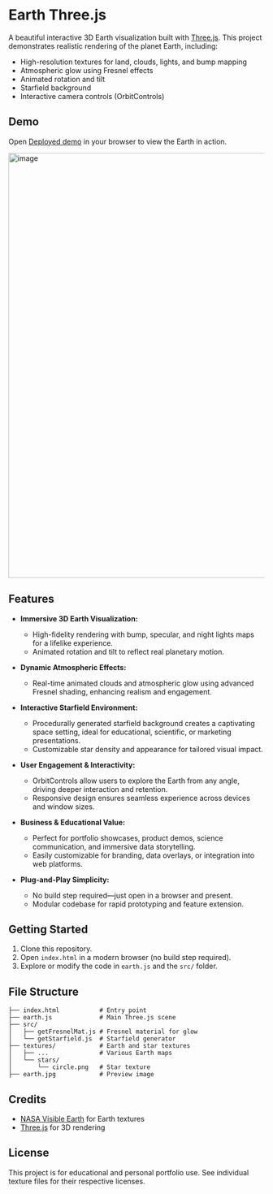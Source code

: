 # Earth Three.js

A beautiful interactive 3D Earth visualization built with [Three.js](https://threejs.org/). This project demonstrates realistic rendering of the planet Earth, including:

- High-resolution textures for land, clouds, lights, and bump mapping
- Atmospheric glow using Fresnel effects
- Animated rotation and tilt
- Starfield background
- Interactive camera controls (OrbitControls)

## Demo
Open [Deployed demo](https://earth-threejs-eta.vercel.app) in your browser to view the Earth in action.

<img width="1851" height="837" alt="image" src="https://github.com/user-attachments/assets/d885aefc-1e9a-4677-b55c-e23309742878" />

## Features
- **Immersive 3D Earth Visualization:**
	- High-fidelity rendering with bump, specular, and night lights maps for a lifelike experience.
	- Animated rotation and tilt to reflect real planetary motion.

- **Dynamic Atmospheric Effects:**
	- Real-time animated clouds and atmospheric glow using advanced Fresnel shading, enhancing realism and engagement.

- **Interactive Starfield Environment:**
	- Procedurally generated starfield background creates a captivating space setting, ideal for educational, scientific, or marketing presentations.
	- Customizable star density and appearance for tailored visual impact.

- **User Engagement & Interactivity:**
	- OrbitControls allow users to explore the Earth from any angle, driving deeper interaction and retention.
	- Responsive design ensures seamless experience across devices and window sizes.

- **Business & Educational Value:**
	- Perfect for portfolio showcases, product demos, science communication, and immersive data storytelling.
	- Easily customizable for branding, data overlays, or integration into web platforms.

- **Plug-and-Play Simplicity:**
	- No build step required—just open in a browser and present.
	- Modular codebase for rapid prototyping and feature extension.

## Getting Started
1. Clone this repository.
2. Open `index.html` in a modern browser (no build step required).
3. Explore or modify the code in `earth.js` and the `src/` folder.

## File Structure
```
├── index.html           # Entry point
├── earth.js             # Main Three.js scene
├── src/
│   ├── getFresnelMat.js # Fresnel material for glow
│   └── getStarfield.js  # Starfield generator
├── textures/            # Earth and star textures
│   ├── ...              # Various Earth maps
│   └── stars/
│       └── circle.png   # Star texture
├── earth.jpg            # Preview image
```

## Credits
- [NASA Visible Earth](https://visibleearth.nasa.gov/) for Earth textures
- [Three.js](https://threejs.org/) for 3D rendering

## License
This project is for educational and personal portfolio use. See individual texture files for their respective licenses.
